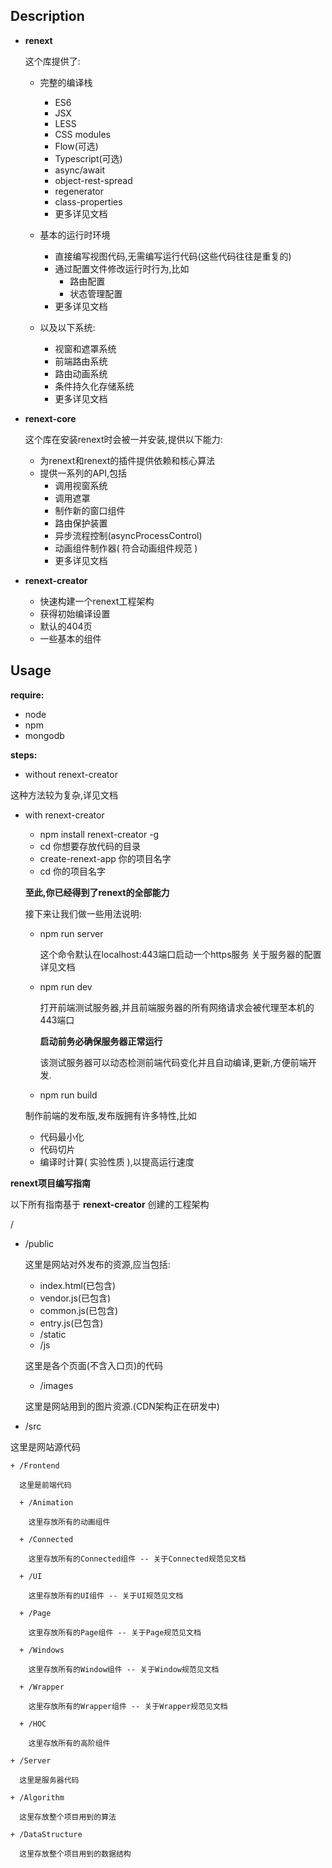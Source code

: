 **Description**
------
+ **renext**

  这个库提供了:
  + 完整的编译栈
    + ES6
    + JSX
    + LESS
    + CSS modules
    + Flow(可选)
    + Typescript(可选)
    + async/await
    + object-rest-spread
    + regenerator
    + class-properties
    + 更多详见文档

  + 基本的运行时环境
    + 直接编写视图代码,无需编写运行代码(这些代码往往是重复的)
    + 通过配置文件修改运行时行为,比如
      + 路由配置
      + 状态管理配置
    + 更多详见文档

  + 以及以下系统:
    + 视窗和遮罩系统
    + 前端路由系统
    + 路由动画系统
    + 条件持久化存储系统
    + 更多详见文档

+ **renext-core**

  这个库在安装renext时会被一并安装,提供以下能力:
  + 为renext和renext的插件提供依赖和核心算法
  + 提供一系列的API,包括
    + 调用视窗系统
    + 调用遮罩
    + 制作新的窗口组件
    + 路由保护装置
    + 异步流程控制(asyncProcessControl)
    + 动画组件制作器( 符合动画组件规范 )
    + 更多详见文档

+ **renext-creator**

  + 快速构建一个renext工程架构
  + 获得初始编译设置
  + 默认的404页
  + 一些基本的组件

**Usage**
------
**require:**

  * node
  * npm
  * mongodb

**steps:**
  + without renext-creator

  这种方法较为复杂,详见文档

  + with renext-creator
    + npm install renext-creator -g
    + cd 你想要存放代码的目录
    + create-renext-app 你的项目名字
    + cd 你的项目名字

    **至此,你已经得到了renext的全部能力**

    接下来让我们做一些用法说明:
    + npm run server

      这个命令默认在localhost:443端口启动一个https服务
    关于服务器的配置详见文档

    + npm run dev

      打开前端测试服务器,并且前端服务器的所有网络请求会被代理至本机的443端口

      **启动前务必确保服务器正常运行**

      该测试服务器可以动态检测前端代码变化并且自动编译,更新,方便前端开发.

    + npm run build

    制作前端的发布版,发布版拥有许多特性,比如

      + 代码最小化
      + 代码切片
      + 编译时计算( 实验性质 ),以提高运行速度

**renext项目编写指南**

  以下所有指南基于 **renext-creator** 创建的工程架构

  /
  + /public

    这里是网站对外发布的资源,应当包括:
      + index.html(已包含)
      + vendor.js(已包含)
      + common.js(已包含)
      + entry.js(已包含)
      + /static
       + /js

       这里是各个页面(不含入口页)的代码

       + /images

      这里是网站用到的图片资源.(CDN架构正在研发中)

  + /src

  这里是网站源代码

    + /Frontend

      这里是前端代码

      + /Animation

        这里存放所有的动画组件

      + /Connected

        这里存放所有的Connected组件 -- 关于Connected规范见文档

      + /UI

        这里存放所有的UI组件 -- 关于UI规范见文档

      + /Page

        这里存放所有的Page组件 -- 关于Page规范见文档

      + /Windows

        这里存放所有的Window组件 -- 关于Window规范见文档

      + /Wrapper

        这里存放所有的Wrapper组件 -- 关于Wrapper规范见文档

      + /HOC

        这里存放所有的高阶组件

    + /Server

      这里是服务器代码

    + /Algorithm

      这里存放整个项目用到的算法

    + /DataStructure

      这里存放整个项目用到的数据结构
